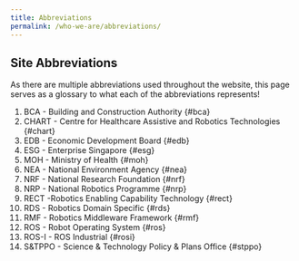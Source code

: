 ```yaml
---
title: Abbreviations
permalink: /who-we-are/abbreviations/
---
```

## Site Abbreviations

As there are multiple abbreviations used throughout the website, this page serves as a glossary to what each of the abbreviations represents!

1. BCA - Building and Construction Authority {#bca}
2. CHART - Centre for Healthcare Assistive and Robotics Technologies {#chart}
3. EDB - Economic Development Board {#edb}
4. ESG - Enterprise Singapore {#esg}
5. MOH - Ministry of Health {#moh}
6. NEA - National Environment Agency {#nea}
7. NRF - National Research Foundation {#nrf}
8. NRP - National Robotics Programme {#nrp}
9. RECT -Robotics Enabling Capability Technology {#rect}
10. RDS - Robotics Domain Specific {#rds}
11. RMF - Robotics Middleware Framework {#rmf}
12. ROS - Robot Operating System {#ros}
13. ROS-I - ROS Industrial {#rosi}
14. S&TPPO - Science & Technology Policy & Plans Office {#stppo}
